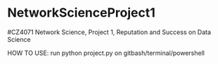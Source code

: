 # NetworkScienceProject1
#CZ4071 Network Science, Project 1, Reputation and Success on Data Science

HOW TO USE:
run python project.py on gitbash/terminal/powershell
